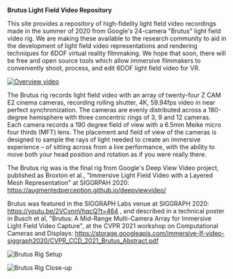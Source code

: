 **Brutus Light Field Video Repository**

This site provides a repository of high-fidelity light field video recordings made in the summer of 2020 from Google's 24-camera "Brutus" light field video rig.  We are making these available to the research community to aid in the development of light field video representations and rendering techniques for 6DOF virtual reality filmmaking.  We hope that soon, there will be free and open source tools which allow immersive filmmakers to conveniently shoot, process, and edit 6DOF light field video for VR.

[![Overview video](https://lh3.googleusercontent.com/pw/AL9nZEXLt_1Ut4Y0yInOy-gJZTnBKqswQ0IGeTcsqKrrXqzkeyfWI8uU1t8vtA2ToYoc0uX5_-1y1M5ayMu0ufKk_Y7vKjR_fG3s4G-7IbRxs4muyoa88VJe1Gqv7GjMuXBjnhKqTH3hx-JJfv196zcRkXef=w1278-h721-no)](https://youtu.be/g5HZwIbTY5o)

The Brutus rig records light field video with an array of twenty-four Z CAM E2 cinema cameras, recording rolling shutter, 4K, 59.94fps video in near perfect synchronization.  The cameras are evenly distributed across a 180-degree hemisphere with three concentric rings of 3, 9 and 12 cameras.  Each camera records a 190 degree field of view with a 6.5mm Meike micro four thirds (MFT) lens.  The placement and field of view of the cameras is designed to sample the rays of light needed to create an immersive experience – of sitting across from a live performance, with the ability to move both your head position and rotation as if you were really there.

The Brutus rig was is the final rig from Google's Deep View Video project, published as Broxton et al., "Immersive Light Field Video with a Layered Mesh Representation" at SIGGRPAH 2020: https://augmentedperception.github.io/deepviewvideo/

Brutus was featured in the SIGGRAPH Labs venue at SIGGRAPH 2020: https://youtu.be/2VCvnnVhqcQ?t=464 , and described in a technical poster in Busch et al, "Brutus: A Mid-Range Multi-Camera Array for Immersive Light Field Video Capture", at the CVPR  2021 workshop on Computational Cameras and Displays: https://storage.googleapis.com/immersive-lf-video-siggraph2020/CVPR_CCD_2021_Brutus_Abstract.pdf


![Brutus Rig Setup](https://lh3.googleusercontent.com/pw/AL9nZEVs0tpFtPsTB9mVvbDr6cX9VSg9148CxQ_lf7FvoLoTvvKilZC7pN7wtjyY4bp94Eo_yO1PjGWhX7M8xuIrWkU5cCOz9XTJ3fpAoDQ_mc04XtjXLhXf5q5cVL5suHOaVg-sdwZyYr6U2eSeHXSzKuqNhw=w1263-h947-no?authuser=0)


![Brutus Rig Close-up](https://lh3.googleusercontent.com/pw/AL9nZEV3734rdinxt2AcW8owhm1poCh5aAeEaqCuoDljMAq23BYoYlilV0Z0hJI9aE_DPkgKTiSB5coxgE7zlmH7-lrYT4RogZKm0BZU1tRMbgl_qaXQM5o3Erwkl5QWO1xyrQ5civ6dTCJFDZkLtF1UCfbULQ=w1263-h947-no?authuser=0)

